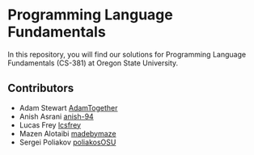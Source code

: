 # Programming Language Fundamentals

In this repository, you will find our solutions for Programming Language Fundamentals (CS-381) at Oregon State University.

## Contributors

* Adam Stewart [AdamTogether](https://github.com/AdamTogether)
* Anish Asrani [anish-94](https://github.com/anish-94)
* Lucas Frey [lcsfrey](https://github.com/lcsfrey)
* Mazen Alotaibi [madebymaze](https://github.com/madebymaze)
* Sergei Poliakov [poliakosOSU](https://github.com/poliakosOSU)
